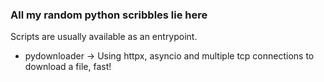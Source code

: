 ### All my random python scribbles lie here ###
Scripts are usually available as an entrypoint.
- pydownloader -> Using httpx, asyncio and multiple tcp connections to download a file, fast!

